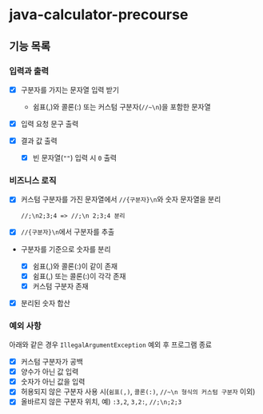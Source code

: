 # java-calculator-precourse

## 기능 목록

### 입력과 출력

* [x] 구분자를 가지는 문자열 입력 받기

  * 쉼표(,)와 콜론(:) 또는 커스텀 구분자(`//~\n`)을 포함한 문자열

* [x] 입력 요청 문구 출력
* [x] 결과 값 출력
  * [x] 빈 문자열(`""`) 입력 시 `0` 출력

### 비즈니스 로직

* [x] 커스텀 구분자를 가진 문자열에서 `//{구분자}\n`와 숫자 문자열을 분리

      //;\n2;3;4 => //;\n 2;3;4 분리

* [x] `//{구분자}\n`에서 구분자를 추출


* 구분자를 기준으로 숫자를 분리

  * [x] 쉼표(,)와 콜론(:)이 같이 존재
  * [x] 쉼표(,) 또는 콜론(:)이 각각 존재
  * [x] 커스텀 구분자 존재

* [x] 분리된 숫자 합산


### 예외 사항

아래와 같은 경우 `IllegalArgumentException` 예외 후 프로그램 종료
  * [x] 커스텀 구분자가 공백
  * [x] 양수가 아닌 값 입력
  * [x] 숫자가 아닌 값을 입력
  * [x] 허용되지 않은 구분자 사용 시(`쉼표(,)`, `콜론(:)`, `//~\n 형식의 커스텀 구분자` 이외)
  * [x] 올바르지 않은 구분자 위치, 예) `:3,2`, `3,2:`, `//;\n;2;3`